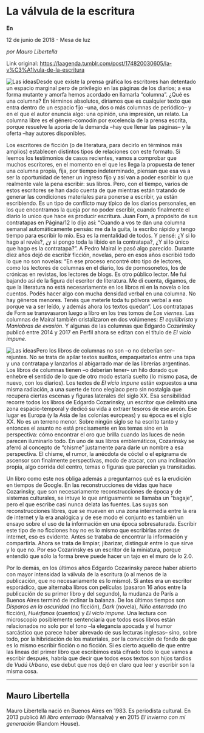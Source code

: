 # La válvula de la escritura

**En**

12 de junio de 2018 - Mesa de luz

_por Mauro Libertella_

Link original: https://laagenda.tumblr.com/post/174820030605/la-v%C3%A1lvula-de-la-escritura

![Las ideas](https://64.media.tumblr.com/6ee6679de100b5cfdd43a76e655d9cd2/tumblr_inline_pa7y92D7ry1t6q87u_400.jpg)Desde que existe la prensa gráfica los escritores han detentado un espacio marginal pero de privilegio en las páginas de los diarios; a esa forma mutante y amorfa hemos acordado en llamarla “columna”. ¿Qué es una columna? En términos absolutos, diríamos que es cualquier texto que entra dentro de un espacio fijo –una, dos o más columnas de periódico– y en el que el autor enuncia algo: una opinión, una impresión, un relato. La columna libre es el género-comodín por excelencia de la prensa escrita, porque resuelve la aporía de la demanda –hay que llenar las páginas– y la oferta –hay autores disponibles.


Los escritores de ficción (o de literatura, para decirlo en términos más amplios) establecen distintos tipos de relaciones con este formato. Si leemos los testimonios de casos recientes, vamos a comprobar que muchos escritores, en el momento en el que les llega la propuesta de tener una columna propia, fija, por tiempo indeterminado, piensan que esa va a ser la oportunidad de tener un ingreso fijo y así van a poder escribir lo que realmente vale la pena escribir: sus libros. Pero, con el tiempo, varios de estos escritores se han dado cuenta de que mientras están tratando de generar las condiciones materiales para ponerse a escribir, ya están escribiendo. Es un tipo de conflicto muy típico de los diarios personales, en los que encontramos la queja por no poder escribir, cuando finalmente el diario lo unico que hace es producir escritura. Juan Forn, a propósito de sus contratapas en Página/12 lo dijo así: “Cuando a vos te dan una columna semanal automáticamente pensás: me da la guita, la escribo rápido y tengo tiempo para escribir lo mío. Esa es la mentalidad de todos. Y pensé: ¿Y si lo hago al revés?, ¿y si pongo toda la libido en la contratapa?, ¿Y si lo único que hago es la contratapa?”. A Pedro Mairal le pasó algo parecido. Durante diez años dejó de escribir ficción, novelas, pero en esos años escribió todo lo que no son novelas: “En ese proceso encontré otro tipo de lectores, como los lectores de columnas en el diario, los de pornosonetos, los de crónicas en revistas, los lectores de blogs. Es otro público lector. Me fui bajando así de la figura del escritor de literatura. Me di cuenta, digamos, de que la literatura no está necesariamente en los libros ni en la novela o los cuentos. Podés hacer algo con mucha densidad verbal en una columna. No hay géneros menores. Tenés que meterle toda tu pólvora verbal a eso porque va a ser leído, y además ahora los textos quedan”. Los contratapas de Forn se transvasaron luego a libro en los tres tomos de *Los viernes*. Las columnas de Mairal también cristalizaron en dos volúmenes: *El equilibrista* y *Maniobras de evasión*. Y algunas de las columnas que Edgardo Cozarinsky publicó entre 2014 y 2017 en Perfil ahora se editan con el título de *El vicio impune*.


![Las ideas](https://64.media.tumblr.com/f5360db7a7fa054cdc16a7fc97be12dc/tumblr_inline_pa7y92bykE1t6q87u_250.jpg)Pero los libros de columnas no son –o no deberían ser– rejuntes. No se trata de apilar textos sueltos, empaquetarlos entre una tapa y una contratapa y lanzarlos al abigarrado mar de las librerías argentinas. Los libros de columnas tienen –o deberían tener– un hilo dorado que enhebre el sentido de lo que de otro modo estaría suelto (lo mismo pasa, de nuevo, con los diarios). Los textos de *El vicio impune* están expuestos a una misma radiación, a una suerte de tono elegíaco pero sin nostalgia que recupera ciertas escenas y figuras laterales del siglo XX. Esa sensibilidad recorre todos los libros de Edgardo Cozarinsky, un escritor que delimitó una zona espacio-temporal y dedicó su vida a extraer tesoros de ese arcón. Ese lugar es Europa (y la Asia de las colonias europeas) y su época es el siglo XX. No es un terreno menor. Sobre ningún siglo se ha escrito tanto y entonces el asunto no está precisamente en los temas sino en la perspectiva: cómo encontrar el oro que brilla cuando las luces de neón parecen iluminarlo todo. En uno de sus libros emblemáticos, Cozarinsky se aferró al concepto de “chisme” justamente para darle un nombre a esa perspectiva. El chisme, el rumor, la anécdota de cóctel o el epigrama de ascensor son finalmente perspectivas, modo de atacar, con una inclinación propia, algo corrida del centro, temas o figuras que parecían ya transitadas. 


Un libro como este nos obliga además a preguntarnos qué es la erudición en tiempos de Google. En las reconstrucciones de vidas que hace Cozarinsky, que son necesariamente reconstrucciones de época y de sistemas culturales, se intuye lo que antiguamente se llamaba un “bagaje”, pero el que escribe casi nunca delata las fuentes. Las suyas son reconstrucciones libres, que se mueven en una zona intermedia entre la era de internet y la era analógica y de ese modo el conjunto es también un ensayo sobre el uso de la información en una época sobresaturada. Escribir este tipo de no ficciones hoy no es lo mismo que escribirlas antes de internet, eso es evidente. Antes se trataba de encontrar la información y compartirla. Ahora se trata de limpiar, jibarizar, distinguir entre lo que sirve y lo que no. Por eso Cozarinsky es un escritor de la miniatura, porque entendió que sólo la forma breve puede hacer un tajo en el muro de lo 2.0.


Por lo demás, en los últimos años Edgardo Cozarinsky parece haber abierto con mayor intensidad la válvula de la escritura (o al menos de la publicación, que no necesariamente es lo mismo). Si antes era un escritor esporádico, que alternaba libros con películas (pasaron 16 años entre la publicación de su primer libro y del segundo), la mudanza de París a Buenos Aires terminó de inclinar la balanza. De los últimos tiempos son *Disparos en la oscuridad* (no ficción), *Dark* (novela), *Niño enterrado* (no ficción), *Huérfanos* (cuentos) y *El vicio impune*. Una lectura con microscopio posiblemente sentenciaría que todos esos libros están relacionados no solo por el tono –la elegancia apocada y el humor sarcástico que parece haber abrevado de sus lecturas inglesas– sino, sobre todo, por la hibridación de los materiales, por la convicción de fondo de que es lo mismo escribir ficción o no ficción. Si es cierto aquello de que entre las lineas del primer libro que escribimos está cifrado todo lo que vamos a escribir después, habría que decir que todos esos textos son hijos tardíos de *Vudú Urbano*, ese debut que nos dejó en claro que leer y escribir son la misma cosa.




---

 Mauro Libertella
-----------------

 Mauro Libertella nació en Buenos Aires en 1983. Es periodista cultural. En 2013 publicó *Mi libro enterrado* (Mansalva) y en 2015 *El invierno con mi generación* (Random House). 


